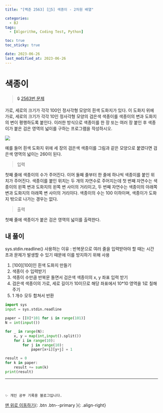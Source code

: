 ```yaml
---
title: "[백준 2563] [🤍5] 색종이 - 2차원 배열"

categories:
  - BJ
tags:
  - [Algorithm, Coding Test, Python]

toc: true
toc_sticky: true

date: 2023-06-26
last_modified_at: 2023-06-26
---
```


# 색종이

> 🔒 [2563번 문제](https://www.acmicpc.net/problem/2563)

가로, 세로의 크기가 각각 100인 정사각형 모양의 흰색 도화지가 있다. 이 도화지 위에 가로, 세로의 크기가 각각 10인 정사각형 모양의 검은색 색종이를 색종이의 변과 도화지의 변이 평행하도록 붙인다. 이러한 방식으로 색종이를 한 장 또는 여러 장 붙인 후 색종이가 붙은 검은 영역의 넓이를 구하는 프로그램을 작성하시오.

![](https://upload.acmicpc.net/6000c956-1b07-4913-83c3-72eda18fa1d1/-/preview/)

예를 들어 흰색 도화지 위에 세 장의 검은색 색종이를 그림과 같은 모양으로 붙였다면 검은색 영역의 넓이는 260이 된다.

> 입력

첫째 줄에 색종이의 수가 주어진다. 이어 둘째 줄부터 한 줄에 하나씩 색종이를 붙인 위치가 주어진다. 색종이를 붙인 위치는 두 개의 자연수로 주어지는데 첫 번째 자연수는 색종이의 왼쪽 변과 도화지의 왼쪽 변 사이의 거리이고, 두 번째 자연수는 색종이의 아래쪽 변과 도화지의 아래쪽 변 사이의 거리이다. 색종이의 수는 100 이하이며, 색종이가 도화지 밖으로 나가는 경우는 없다.

> 출력

첫째 줄에 색종이가 붙은 검은 영역의 넓이를 출력한다.

## 내 풀이

sys.stdin.readline() 사용하는 이유 : 반복문으로 여러 줄을 입력받아야 할 때는 시간 초과 문제가 발생할 수 있기 때문에 이를 방지하기 위해 사용

1. [100][100]인 흰색 도화지 만들기
2. 색종이 수 입력받기
3. 색종이 수만큼 반복문 돌면서 검은색 색종이의 x, y 좌표 입력 받기
4. 검은색 색종이의 가로, 세로 길이가 10이므로 해당 좌표에서 10\*10 영역을 1로 칠해주기
5. 1 개수 모두 합쳐서 반환

```python
import sys
input = sys.stdin.readline

paper = [[0]*101 for i in range(101)]
N = int(input())

for _ in range(N):
    x, y = map(int,input().split())
    for i in range(10):
        for j in range(10):
            paper[x+i][y+j] = 1

result = 0
for k in paper:
    result += sum(k)
print(result)
```

---

<br>

    ✨ 개인 공부 기록용 블로그입니다.

[맨 위로 이동하기](#){: .btn .btn--primary }{: .align-right}
